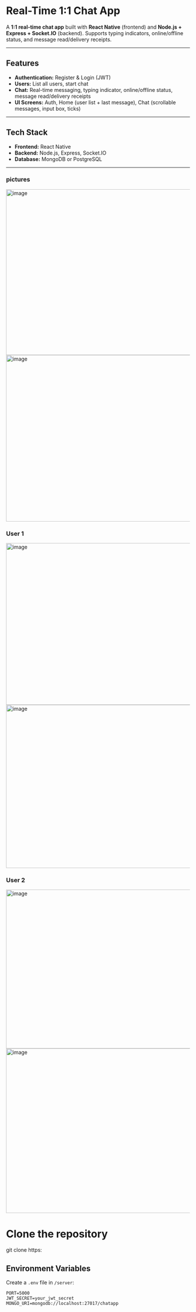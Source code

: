 # Real-Time 1:1 Chat App

A **1:1 real-time chat app** built with **React Native** (frontend) and **Node.js + Express + Socket.IO** (backend). Supports typing indicators, online/offline status, and message read/delivery receipts.

---

## Features

- **Authentication:** Register & Login (JWT)
- **Users:** List all users, start chat
- **Chat:** Real-time messaging, typing indicator, online/offline status, message read/delivery receipts
- **UI Screens:** Auth, Home (user list + last message), Chat (scrollable messages, input box, ticks)

---

## Tech Stack

- **Frontend:** React Native  
- **Backend:** Node.js, Express, Socket.IO  
- **Database:** MongoDB or PostgreSQL  

---

### pictures

<img width="925" height="453" alt="image" src="https://github.com/user-attachments/assets/73e849a6-739e-437e-a86f-5a0cb7f6250a" />
<img width="923" height="455" alt="image" src="https://github.com/user-attachments/assets/3b1b21ec-53a9-4ecf-b237-356d25e85022" />

### User 1 
<img width="934" height="442" alt="image" src="https://github.com/user-attachments/assets/9f92aef9-004c-41fa-b803-ea0ec35385e9" />
<img width="958" height="446" alt="image" src="https://github.com/user-attachments/assets/e28858fd-7aef-4995-935c-159f11d6dbb2" />


### User 2
<img width="941" height="434" alt="image" src="https://github.com/user-attachments/assets/7c183438-d507-46e5-9250-6067b6f6f931" />
<img width="947" height="450" alt="image" src="https://github.com/user-attachments/assets/ffa9ed98-7786-4b2f-b161-50bc391ec705" />

# Clone the repository
git clone https:


## Environment Variables

Create a `.env` file in `/server`:

```env
PORT=5000
JWT_SECRET=your_jwt_secret
MONGO_URI=mongodb://localhost:27017/chatapp









